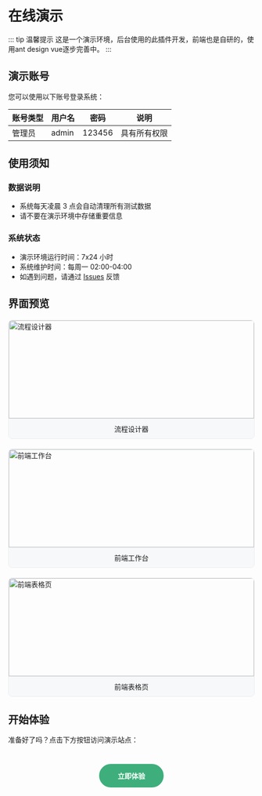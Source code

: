 # 在线演示

::: tip 温馨提示
这是一个演示环境，后台使用的此插件开发，前端也是自研的，使用ant design vue逐步完善中。
:::

## 演示账号

您可以使用以下账号登录系统：

| 账号类型 | 用户名 | 密码 | 说明 |
|---------|--------|------|------|
| 管理员 | admin | 123456 | 具有所有权限 |

## 使用须知

### 数据说明
- 系统每天凌晨 3 点会自动清理所有测试数据
- 请不要在演示环境中存储重要信息


### 系统状态
- 演示环境运行时间：7x24 小时
- 系统维护时间：每周一 02:00-04:00
- 如遇到问题，请通过 [Issues](https://github.com/your-org/smart-flow/issues) 反馈

## 界面预览

<div class="preview-container">
  <div class="preview-item">
    <img src="/images/preview/workflow.png" alt="流程设计器">
    <p>流程设计器</p>
  </div>
  <div class="preview-item">
    <img src="/images/preview/home.png" alt="前端工作台">
    <p>前端工作台</p>
  </div>
  <div class="preview-item">
    <img src="/images/preview/table.png" alt="前端表格页">
    <p>前端表格页</p>
  </div>
</div>

## 开始体验

准备好了吗？点击下方按钮访问演示站点：

<div class="action-container">
  <a href="https://demo.smartflow.fun" target="_blank" class="demo-button">
    立即体验
  </a>
</div>

<style>
.preview-container {
  display: grid;
  grid-template-columns: repeat(auto-fit, minmax(300px, 1fr));
  gap: 20px;
  margin: 20px 0;
}

.preview-item {
  border: 1px solid #eaecef;
  border-radius: 8px;
  overflow: hidden;
  transition: transform 0.2s;
}

.preview-item:hover {
  transform: translateY(-5px);
  box-shadow: 0 5px 15px rgba(0,0,0,0.1);
}

.preview-item img {
  width: 100%;
  height: 200px;
  object-fit: cover;
}

.preview-item p {
  text-align: center;
  padding: 10px;
  margin: 0;
  background: #f6f8fa;
  border-top: 1px solid #eaecef;
}

.action-container {
  text-align: center;
  margin: 40px 0;
}

.demo-button {
  display: inline-block;
  padding: 12px 36px;
  background-color: #3eaf7c;
  color: white;
  border-radius: 25px;
  text-decoration: none;
  font-weight: bold;
  transition: all 0.3s;
  border: 2px solid #3eaf7c;
}

.demo-button:hover {
  background-color: #fff;
  color: #3eaf7c;
  transform: translateY(-2px);
  box-shadow: 0 5px 15px rgba(62,175,124,0.3);
}

.custom-container.tip {
  padding: 15px;
  border-radius: 8px;
  margin-bottom: 30px;
}
</style> 